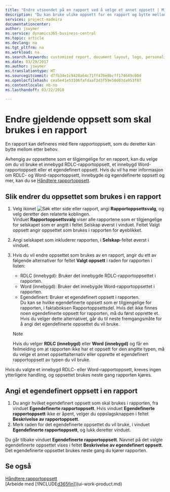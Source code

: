 ```yaml
---
title: "Endre utseendet på en rapport ved å velge et annet oppsett | Microsoft-dokumentasjon"
description: "Du kan bruke ulike oppsett for en rapport og bytte mellom oppsett for å endre utseendet på den."
services: project-madeira
documentationcenter: 
author: jswymer
ms.service: dynamics365-business-central
ms.topic: article
ms.devlang: na
ms.tgt_pltfrm: na
ms.workload: na
ms.search.keywords: customized report, document layout, logo, personalize
ms.date: 03/29/2017
ms.author: jswymer
ms.translationtype: HT
ms.sourcegitcommit: d7fb34e1c9428a64c71ff47be8bcff174649c00d
ms.openlocfilehash: cea5e41e53106fafdaaf3d3f59e50d03da953f87
ms.contentlocale: nb-no
ms.lasthandoff: 03/22/2018

---
```

# <a name="change-which-layout-is-currently-used-on-a-report"></a>Endre gjeldende oppsett som skal brukes i en rapport
En rapport kan defineres med flere rapportoppsett, som du deretter kan bytte mellom etter behov.

Avhengig av oppsettene som er tilgjengelige for en rapport, kan du velge om du vil bruke et innebygd RDLC-rapportoppsett, et innebygd Word-rapportoppsett eller et egendefinert oppsett. Hvis du vil ha mer informasjon om RDLC- og Word-rapportoppsett, innebygde og egendefinerte oppsett og mer, kan du se [Håndtere rapportoppsett](ui-manage-report-layouts.md).

## <a name="to-change-the-layout-that-is-used-on-a-report"></a>Slik endrer du oppsettet som brukes i en rapport
1. Velg ikonet ![Søk etter side eller rapport](media/ui-search/search_small.png "Søk etter side eller rapport"), angi **Rapportoppsettsvalg**, og velg deretter den relaterte koblingen.  
   Vinduet **Rapportoppsettsvalg** viser alle rapportene som er tilgjengelige for selskapet som er angitt i feltet Selskap øverst i vinduet. Feltet Valgt oppsett angir oppsettet som brukes i rapporten for øyeblikket.
2. Angi selskapet som inkluderer rapporten, i **Selskap**-feltet øverst i vinduet.
3. Hvis du vil endre oppsettet som brukes av en rapport, angir du ett av følgende alternativer for feltet **Valgt oppsett** i raden for rapporten i listen:
   * RDLC (innebygd): Bruker det innebygde RDLC-rapportoppsettet i rapporten.
   * Word (innebygd): Bruker det innebygde Word-rapportoppsettet i rapporten.
   * Egendefinert: Bruker et egendefinert oppsett i rapporten.  
     Du kan se hvilke egendefinerte oppsett som er tilgjengelige for rapporten, i faktaboksen Rapportoppsettsdel. Hvis det ikke finnes noen egendefinerte oppsett for rapporten, må du først opprette et. Hvis du velger dette alternativet, går du til neste fremgangsmåte for å angi det egendefinerte oppsettet du vil bruke.

    > [!NOTE]  
    >   Hvis du velger **RDLC (innebygd)** eller **Word (innebygd)** og får en feilmelding om at rapporten ikke har et oppsett for den angitte typen, må du velge et annet oppsettalternativ eller opprette et egendefinert rapportoppsett av typen du vil bruke.

Hvis du valgte et innebygd RDLC- eller Word-rapportoppsett, kreves ingen ytterligere handling, og oppsettet brukes neste gang rapporten kjøres.

## <a name="to-specify-a-custom-layout-on-a-report"></a>Angi et egendefinert oppsett i en rapport
1. Du angir hvilket egendefinert oppsett som skal brukes i rapporten, fra vinduet **Egendefinerte rapportoppsett**. Hvis vinduet **Egendefinerte rapportoppsett** ikke er åpent, velger du oppslagsknappen i feltet **Beskrivelse av rapportoppsett**.
2. Merk raden for det egendefinerte oppsettet du vil bruke, i vinduet **Egendefinerte rapportoppsett**, og lukk deretter vinduet.

Du går tilbake vinduet **Egendefinerte rapportoppsett**. Navnet på det valgte egendefinerte oppsettet vises i feltet **Beskrivelse av egendefinert oppsett**. Det egendefinerte oppsettet brukes neste gang du kjører rapporten.

## <a name="see-also"></a>Se også
[Håndtere rapportoppsett](ui-manage-report-layouts.md)  
[Arbeide med [!INCLUDE[d365fin](includes/d365fin_md.md)]](ui-work-product.md)

